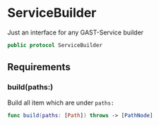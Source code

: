 # ServiceBuilder

Just an interface for any GAST-Service builder

``` swift
public protocol ServiceBuilder
```

## Requirements

### build(paths:​)

Build all item which are under `paths:​`

``` swift
func build(paths: [Path]) throws -> [PathNode]
```
